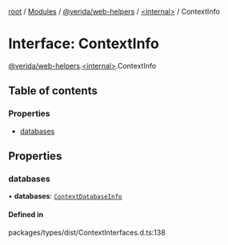 [root](../README.md) / [Modules](../modules.md) / [@verida/web-helpers](../modules/verida_web_helpers.md) / [<internal\>](../modules/verida_web_helpers._internal_.md) / ContextInfo

# Interface: ContextInfo

[@verida/web-helpers](../modules/verida_web_helpers.md).[<internal\>](../modules/verida_web_helpers._internal_.md).ContextInfo

## Table of contents

### Properties

- [databases](verida_web_helpers._internal_.ContextInfo.md#databases)

## Properties

### databases

• **databases**: [`ContextDatabaseInfo`](verida_web_helpers._internal_.ContextDatabaseInfo.md)

#### Defined in

packages/types/dist/ContextInterfaces.d.ts:138
